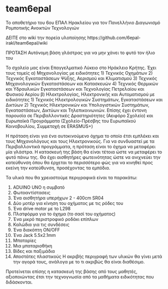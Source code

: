 # team6epal
Το αποθετήριο του 6ου ΕΠΑΛ Ηρακλείου για τον Πανελλήνιο Διαγωνισμό Ρομποτικής Ανοικτών Τεχνολογιών
<p>
ΔΕΙΤΕ στο wiki την πορεία υλοποίησης https://github.com/6epal-irakl/team6epal/wiki </p>
ΠΡΟΤΑΣΗ
Αυτόνομη βάση γλάστρας για να μην χάνει το φυτό τον ήλιο του

Το σχολείο μας είναι Επαγγελματικό Λύκειο στο Ηράκλειο Κρήτης. Έχει τους τομείς 
α) Μηχανολογίας με ειδικότητες 1) Τεχνικός Οχημάτων 2) Τεχνικός Εγκαταστάσεων Ψύξης, Αερισμού και Κλιματισμού 3) Τεχνικός Μηχανολογικών Εγκαταστάσεων και Κατασκευών 4) Τεχνικός Θερμικών και Υδραυλικών Εγκαταστάσεων και Τεχνολογίας Πετρελαίου και Φυσικού Αερίου 
β) Ηλεκτρολογίας, Ηλεκτρονικής και Αυτοματισμού με ειδικότητες 1) Τεχνικός Ηλεκτρολογικών Συστημάτων, Εγκαταστάσεων και Δικτύων 2) Τεχνικός Ηλεκτρονικών και Υπολογιστικών Συστημάτων, Εγκαταστάσεων, Δικτύων και Τηλεπικοινωνιών.
Επίσης έχει έντονη παρουσία σε Περιβαλλοντικές Δραστηριότητες (Αειφόρο Σχολείο) και Ευρωπαϊκά Προγράμματα (Σχολείο-Πρέσβης του Ευρωπαϊκού Κοινοβουλίου, Συμμετοχή σε ERASMUS+)

Η πρόταση είναι για ένα αυτοκινούμενο όχημα το οποίο έτσι εμπλέκει και τους Μηχανολόγους και τους Ηλεκτρονικούς. Για να συνδυαστεί με τα Περιβαλλοντικά προγράμματα, η πρόταση είναι το όχημα να μεταφέρει μία γλάστρα. Η κατασκευή της βάση θα είναι τέτοια ώστε να  μεταφέρει το φυτό πάνω της. Θα έχει αισθητήρες φωτεινότητας  ώστε να ανιχνεύει την κατεύθυνση όπου θα έρχεται το περισσότερο φώς για να  κινηθεί προς εκείνη την κατεύθυνση, προσέχοντας τα εμπόδια.

Τα υλικά που θα χρειαστούμε περιγραφικά είναι τα παρακάτω:
1.	ADUINO UNO η συμβατό 
2.	Φωτοαντίστασεις
3.	Ένα αισθητήρα υπερήχων 2 - 400cm SR04
4.	Δύο μοτέρ για κίνηση του οχήματος με τις ρόδες του
5.	Ένα drive motor με το L298
6.	Πλατφόρμα για το όχημα (το σασί του οχήματος)
7.	Ένα μικρό περιστροφικό ροδάκι επίπλων 
8.	Καλώδια για τις συνδέσεις
9.	Ένα διακόπτη ΟΝ/ΟFF
10.	Ένα Jack 5.5x2.1mm 
11.	Μπαταρίες
12.	Μια μπαταριοθήκη
13.	Βίδες και παξιμάδια
14.	Αποστάτες πλαστικούς
Η ακριβής  περιγραφή των υλικών θα γίνει μετά την αγορά τους, ανάλογα με το τι ακριβώς θα είναι διαθέσιμο. 

Προτείνεται επίσης η κατασκευή της βάσης από τους μαθητές, αξιοποιώντας έτσι την τεχνογνωσία από τα μαθήματα ειδικότητας που διδάσκονται.
